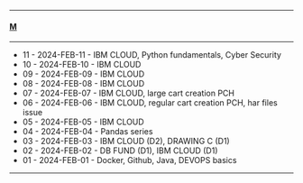 
---

#### [M](https://github.com/ttltrk/TTT/blob/master/menu.md)

---

- 11 - 2024-FEB-11 - IBM CLOUD, Python fundamentals, Cyber Security  
- 10 - 2024-FEB-10 - IBM CLOUD
- 09 - 2024-FEB-09 - IBM CLOUD
- 08 - 2024-FEB-08 - IBM CLOUD
- 07 - 2024-FEB-07 - IBM CLOUD, large cart creation PCH
- 06 - 2024-FEB-06 - IBM CLOUD, regular cart creation PCH, har files issue
- 05 - 2024-FEB-05 - IBM CLOUD
- 04 - 2024-FEB-04 - Pandas series
- 03 - 2024-FEB-03 - IBM CLOUD (D2), DRAWING C (D1)
- 02 - 2024-FEB-02 - DB FUND (D1), IBM CLOUD (D1)  
- 01 - 2024-FEB-01 - Docker, Github, Java, DEVOPS basics

---
